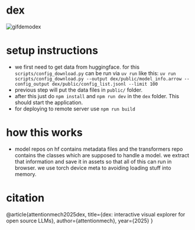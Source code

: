 # dex

![gifdemodex](https://github.com/user-attachments/assets/89098710-7d42-442b-a306-8835ff8a88a2)



# setup instructions

- we first need to get data from huggingface. for this `scripts/config_download.py` can be run via `uv run` like this: `uv run scripts/config_download.py --output dex/public/model_info.arrow --config_output dex/public/config_list.jsonl --limit 100`
- previous step will put the data files in `public/` folder.
- after this just do `npm install` and `npm run dev` in the `dex` folder. This should start the application.
- for deploying to remote server use `npm run build`

# how this works

- model repos on hf contains metadata files and the transformers repo contains the classes which are supposed to handle a model. we extract that information and save it in assets so that all of this can run in browser. we use torch device meta to avoiding loading stuff into memory.


# citation

@article{attentionmech2025dex,
  title={dex: interactive visual explorer for open source LLMs},
  author={attentionmech},
  year={2025}
}
